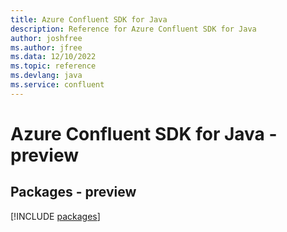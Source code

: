 ```yaml
---
title: Azure Confluent SDK for Java
description: Reference for Azure Confluent SDK for Java
author: joshfree
ms.author: jfree
ms.data: 12/10/2022
ms.topic: reference
ms.devlang: java
ms.service: confluent
---
```

# Azure Confluent SDK for Java - preview
## Packages - preview
[!INCLUDE [packages](confluent-index.md)]